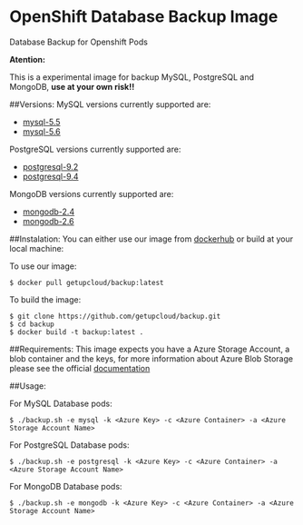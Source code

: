# OpenShift Database Backup Image
Database Backup for Openshift Pods

**Atention:**

This is a experimental image for backup MySQL, PostgreSQL and MongoDB, **use at your own risk!!**

##Versions:
MySQL versions currently supported are:
* [mysql-5.5](http://dev.mysql.com/doc/refman/5.5/en/)
* [mysql-5.6](http://dev.mysql.com/doc/refman/5.6/en/)

PostgreSQL versions currently supported are:
* [postgresql-9.2](http://www.postgresql.org/docs/9.2/static/index.html)
* [postgresql-9.4](http://www.postgresql.org/docs/9.4/static/index.html)

MongoDB versions currently supported are:
* [mongodb-2.4](https://docs.mongodb.org/v2.4/)
* [mongodb-2.6](https://docs.mongodb.org/v2.6/)

##Instalation:
You can either use our image from [dockerhub](https://hub.docker.com/r/getupcloud/backup) or build at your local machine:

To use our image:
 ```
 $ docker pull getupcloud/backup:latest
 ```

To build the image:

  ```
  $ git clone https://github.com/getupcloud/backup.git
  $ cd backup
  $ docker build -t backup:latest .
  ```
  
##Requirements:
This image expects you have a Azure Storage Account, a blob container and the keys, for more information about Azure Blob Storage please see the official [documentation](https://azure.microsoft.com/en-us/documentation/articles/storage-create-storage-account/)


##Usage:

For MySQL Database pods:

  ```
  $ ./backup.sh -e mysql -k <Azure Key> -c <Azure Container> -a <Azure Storage Account Name>

  ```

For PostgreSQL Database pods:

  ```
  $ ./backup.sh -e postgresql -k <Azure Key> -c <Azure Container> -a <Azure Storage Account Name>
  ```

For MongoDB Database pods:

  ```
  $ ./backup.sh -e mongodb -k <Azure Key> -c <Azure Container> -a <Azure Storage Account Name>
  ```

